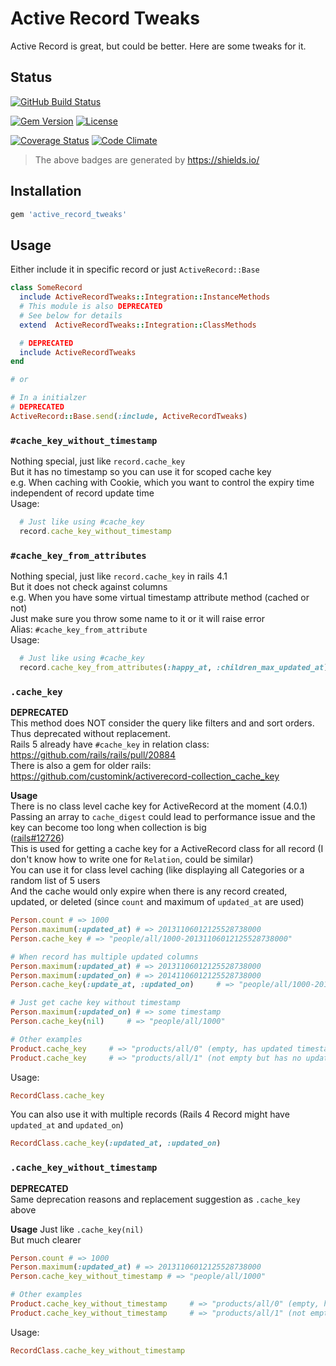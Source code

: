 # Active Record Tweaks

Active Record is great, but could be better. Here are some tweaks for it.


## Status

[![GitHub Build Status](https://img.shields.io/github/actions/workflow/status/PikachuEXE/active_record_tweaks/tests.yaml?branch=master&style=flat-square)](https://github.com/PikachuEXE/active_record_tweaks/actions/workflows/tests.yaml)

[![Gem Version](http://img.shields.io/gem/v/active_record_tweaks.svg?style=flat-square)](http://badge.fury.io/rb/active_record_tweaks)
[![License](https://img.shields.io/github/license/PikachuEXE/active_record_tweaks.svg?style=flat-square)](http://badge.fury.io/rb/active_record_tweaks)

[![Coverage Status](http://img.shields.io/coveralls/PikachuEXE/active_record_tweaks.svg?style=flat-square)](https://coveralls.io/r/PikachuEXE/active_record_tweaks)
[![Code Climate](https://img.shields.io/codeclimate/maintainability/PikachuEXE/active_record_tweaks.svg?style=flat-square)](https://codeclimate.com/github/PikachuEXE/active_record_tweaks)

> The above badges are generated by https://shields.io/


## Installation

```ruby
gem 'active_record_tweaks'
```


## Usage

Either include it in specific record or just `ActiveRecord::Base`
```ruby
class SomeRecord
  include ActiveRecordTweaks::Integration::InstanceMethods
  # This module is also DEPRECATED
  # See below for details
  extend  ActiveRecordTweaks::Integration::ClassMethods

  # DEPRECATED
  include ActiveRecordTweaks
end 

# or

# In a initialzer
# DEPRECATED
ActiveRecord::Base.send(:include, ActiveRecordTweaks)
```


### `#cache_key_without_timestamp`
Nothing special, just like `record.cache_key`  
But it has no timestamp so you can use it for scoped cache key  
e.g. When caching with Cookie, which you want to control the expiry time independent of record update time  
Usage:
```ruby
  # Just like using #cache_key
  record.cache_key_without_timestamp
```


### `#cache_key_from_attributes`
Nothing special, just like `record.cache_key` in rails 4.1  
But it does not check against columns  
e.g. When you have some virtual timestamp attribute method (cached or not)  
Just make sure you throw some name to it or it will raise error  
Alias: `#cache_key_from_attribute`  
Usage:
```ruby
  # Just like using #cache_key
  record.cache_key_from_attributes(:happy_at, :children_max_updated_at)
```


### `.cache_key`

**DEPRECATED**  
This method does NOT consider the query like filters and and sort orders.  
Thus deprecated without replacement.  
Rails 5 already have `#cache_key` in relation class: https://github.com/rails/rails/pull/20884  
There is also a gem for older rails: https://github.com/customink/activerecord-collection_cache_key  

**Usage**  
There is no class level cache key for ActiveRecord at the moment (4.0.1)  
Passing an array to `cache_digest` could lead to performance issue and the key can become too long when collection is big  
([rails#12726](https://github.com/rails/rails/pull/12726))  
This is used for getting a cache key for a ActiveRecord class for all record (I don't know how to write one for `Relation`, could be similar)  
You can use it for class level caching (like displaying all Categories or a random list of 5 users  
And the cache would only expire when there is any record created, updated, or deleted (since `count` and maximum of `updated_at` are used)  
```ruby
Person.count # => 1000
Person.maximum(:updated_at) # => 20131106012125528738000
Person.cache_key # => "people/all/1000-20131106012125528738000"

# When record has multiple updated columns
Person.maximum(:updated_at) # => 20131106012125528738000
Person.maximum(:updated_on) # => 20141106012125528738000
Person.cache_key(:update_at, :updated_on)     # => "people/all/1000-20141106012125528738000" (not empty but has mutiple updated timestamp columns)

# Just get cache key without timestamp
Person.maximum(:updated_on) # => some timestamp
Person.cache_key(nil)     # => "people/all/1000"

# Other examples
Product.cache_key     # => "products/all/0" (empty, has updated timestamp columns or not)
Product.cache_key     # => "products/all/1" (not empty but has no updated timestamp columns)
```
Usage:
```ruby
RecordClass.cache_key
```
You can also use it with multiple records (Rails 4 Record might have `updated_at` and `updated_on`)
```ruby
RecordClass.cache_key(:updated_at, :updated_on)
```


### `.cache_key_without_timestamp`

**DEPRECATED**  
Same deprecation reasons and replacement suggestion as `.cache_key` above  

**Usage**
Just like `.cache_key(nil)`  
But much clearer
```ruby
Person.count # => 1000
Person.maximum(:updated_at) # => 20131106012125528738000
Person.cache_key_without_timestamp # => "people/all/1000"

# Other examples
Product.cache_key_without_timestamp     # => "products/all/0" (empty, has updated timestamp columns or not)
Product.cache_key_without_timestamp     # => "products/all/1" (not empty but has no updated timestamp columns)
```
Usage:
```ruby
RecordClass.cache_key_without_timestamp
```
